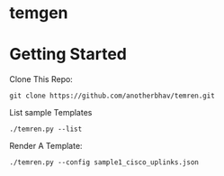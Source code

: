 # temgen

# Getting Started

Clone This Repo:

    git clone https://github.com/anotherbhav/temren.git


List sample Templates

    ./temren.py --list


Render A Template:

    ./temren.py --config sample1_cisco_uplinks.json
